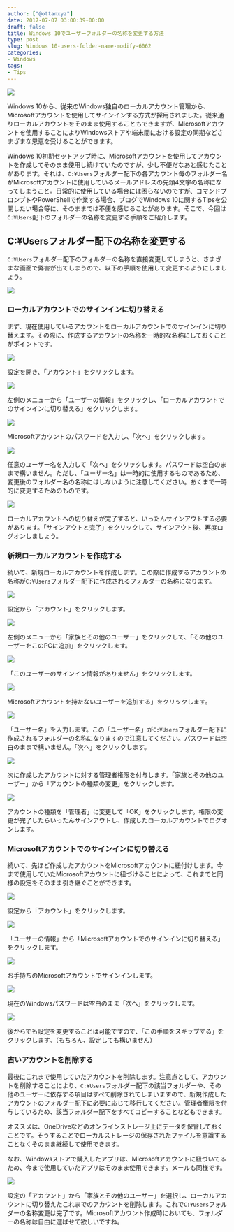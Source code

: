 ```yaml
---
author: ["@ottanxyz"]
date: 2017-07-07 03:00:39+00:00
draft: false
title: Windows 10でユーザーフォルダーの名称を変更する方法
type: post
slug: Windows 10-users-folder-name-modify-6062
categories:
- Windows
tags:
- Tips
---
```


![](/uploads/2017/07/170707-595ef0f1b2b30.png)

Windows 10から、従来のWindows独自のローカルアカウント管理から、Microsoftアカウントを使用してサインインする方式が採用されました。従来通りローカルアカウントをそのまま使用することもできますが、Microsoftアカウントを使用することによりWindowsストアや端末間における設定の同期などさまざまな恩恵を受けることができます。

Windows 10初期セットアップ時に、Microsoftアカウントを使用してアカウントを作成してそのまま使用し続けていたのですが、少し不便だなあと感じたことがあります。それは、`C:¥Users`フォルダー配下の各アカウント毎のフォルダー名がMicrosoftアカウントに使用しているメールアドレスの先頭4文字の名称になってしまうこと。日常的に使用している場合には困らないのですが、コマンドプロンプトやPowerShellで作業する場合、ブログでWindows 10に関するTipsを公開したい場合等に、そのままでは不便を感じることがあります。そこで、今回は`C:¥Users`配下のフォルダーの名称を変更する手順をご紹介します。

## C:¥Usersフォルダー配下の名称を変更する

`C:¥Users`フォルダー配下のフォルダーの名称を直接変更してしまうと、さまざまな画面で弊害が出てしまうので、以下の手順を使用して変更するようにしましょう。

![](/uploads/2017/07/170707-595ef94d918a5.png)

### ローカルアカウントでのサインインに切り替える

まず、現在使用しているアカウントをローカルアカウントでのサインインに切り替えます。その際に、作成するアカウントの名称を一時的な名称にしておくことがポイントです。

![](/uploads/2017/07/170707-595ef24c4bc55.png)

設定を開き、「アカウント」をクリックします。

![](/uploads/2017/07/170707-595ef2556bc84.png)

左側のメニューから「ユーザーの情報」をクリックし、「ローカルアカウントでのサインインに切り替える」をクリックします。

![](/uploads/2017/07/170707-595ef25b3da7c.png)

Microsoftアカウントのパスワードを入力し、「次へ」をクリックします。

![](/uploads/2017/07/170707-595ef26806083.png)

任意のユーザー名を入力して「次へ」をクリックします。パスワードは空白のままで構いません。ただし、「ユーザー名」は一時的に使用するものであるため、変更後のフォルダー名の名称にはしないように注意してください。あくまで一時的に変更するためのものです。

![](/uploads/2017/07/170707-595ef26fc5b4c.png)

ローカルアカウントへの切り替えが完了すると、いったんサインアウトする必要があります。「サインアウトと完了」をクリックして、サインアウト後、再度ログオンしましょう。

### 新規ローカルアカウントを作成する

続いて、新規ローカルアカウントを作成します。この際に作成するアカウントの名称が`C:¥Users`フォルダー配下に作成されるフォルダーの名称になります。

![](/uploads/2017/07/170707-595ef27d873f9.png)

設定から「アカウント」をクリックします。

![](/uploads/2017/07/170707-595ef286a06c6.png)

左側のメニューから「家族とその他のユーザー」をクリックして、「その他のユーザーをこのPCに追加」をクリックします。

![](/uploads/2017/07/170707-595ef2917b58c.png)

「このユーザーのサインイン情報がありません」をクリックします。

![](/uploads/2017/07/170707-595ef29d2eb97.png)

Microsoftアカウントを持たないユーザーを追加する」をクリックします。

![](/uploads/2017/07/170707-595ef2a5e8c95.png)

「ユーザー名」を入力します。この「ユーザー名」が`C:¥Users`フォルダー配下に作成されるフォルダーの名称になりますので注意してください。パスワードは空白のままで構いません。「次へ」をクリックします。

![](/uploads/2017/07/170707-595ef2ae34e16.png)

次に作成したアカウントに対する管理者権限を付与します。「家族とその他のユーザー」から「アカウントの種類の変更」をクリックします。

![](/uploads/2017/07/170707-595ef2b4e3f33.png)

アカウントの種類を「管理者」に変更して「OK」をクリックします。権限の変更が完了したらいったんサインアウトし、作成したローカルアカウントでログオンします。

### Microsoftアカウントでのサインインに切り替える

続いて、先ほど作成したアカウントをMicrosoftアカウントに紐付けします。今まで使用していたMicrosoftアカウントに紐づけることによって、これまでと同様の設定をそのまま引き継ぐことができます。

![](/uploads/2017/07/170707-595ef2bd31053.png)

設定から「アカウント」をクリックします。

![](/uploads/2017/07/170707-595ef2c690ff0.png)

「ユーザーの情報」から「Microsoftアカウントでのサインインに切り替える」をクリックします。

![](/uploads/2017/07/170707-595ef2cdcb5e5.png)

お手持ちのMicrosoftアカウントでサインインします。

![](/uploads/2017/07/170707-595ef2d8e3d10.png)

現在のWindowsパスワードは空白のまま「次へ」をクリックします。

![](/uploads/2017/07/170707-595ef2e464e64.png)

後からでも設定を変更することは可能ですので、「この手順をスキップする」をクリックします。（もちろん、設定しても構いません）

### 古いアカウントを削除する

最後にこれまで使用していたアカウントを削除します。注意点として、アカウントを削除することにより、`C:¥Users`フォルダー配下の該当フォルダーや、その他のユーザーに依存する項目はすべて削除されてしまいますので、新規作成したアカウントのフォルダー配下に必要に応じて移行してください。管理者権限を付与しているため、該当フォルダー配下をすべてコピーすることなどもできます。

オススメは、OneDriveなどのオンラインストレージ上にデータを保管しておくことです。そうすることでローカルストレージの保存されたファイルを意識することなくそのまま継続して使用できます。

なお、Windowsストアで購入したアプリは、Microsoftアカウントに紐づいてるため、今まで使用していたアプリはそのまま使用できます。メールも同様です。

![](/uploads/2017/07/170707-595ef2ebcf202.png)

設定の「アカウント」から「家族とその他のユーザー」を選択し、ローカルアカウントに切り替えたこれまでのアカウントを削除します。これで`C:¥Users`フォルダーの名称変更は完了です。Microsoftアカウント作成時においても、フォルダーの名称は自由に選ばせて欲しいですね。

